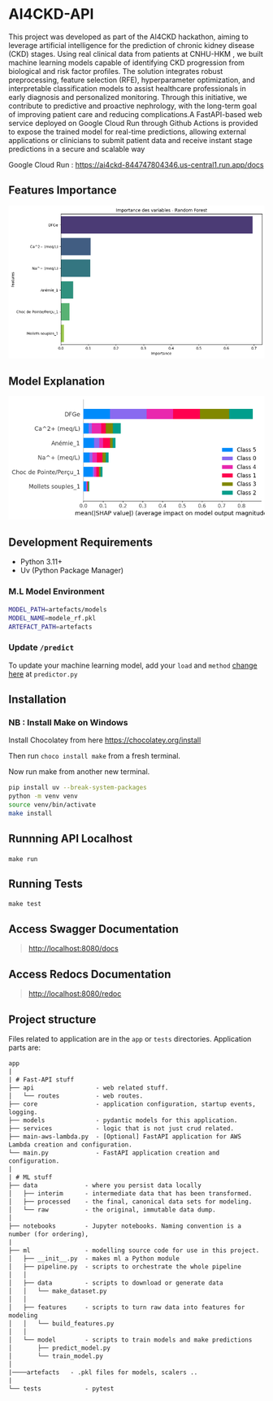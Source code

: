 # AI4CKD-API
This project was developed as part of the AI4CKD hackathon, aiming to leverage artificial intelligence for the prediction of chronic kidney disease (CKD) stages. Using real clinical data from patients at CNHU-HKM , we built machine learning models capable of identifying CKD progression from biological and risk factor profiles. The solution integrates robust preprocessing, feature selection (RFE), hyperparameter optimization, and interpretable classification models to assist healthcare professionals in early diagnosis and personalized monitoring. Through this initiative, we contribute to predictive and proactive nephrology, with the long-term goal of improving patient care and reducing complications.A FastAPI-based web service deployed on Google Cloud Run through Github Actions is provided to expose the trained model for real-time predictions, allowing external applications or clinicians to submit patient data and receive instant stage predictions in a secure and scalable way 

 Google Cloud Run : https://ai4ckd-844747804346.us-central1.run.app/docs
## Features Importance
![Features Importance](feature.png)

## Model Explanation
![Model Explanation](shap.png)

## Development Requirements

- Python 3.11+
- Uv (Python Package Manager)

### M.L Model Environment

```sh
MODEL_PATH=artefacts/models
MODEL_NAME=modele_rf.pkl
ARTEFACT_PATH=artefacts
```

### Update `/predict`

To update your machine learning model, add your `load` and `method` [change here](app/api/routes/predictor.py#L19) at `predictor.py`

## Installation

### NB : Install Make on Windows
Install Chocolatey from here https://chocolatey.org/install

Then run ```choco install make```  from a fresh terminal.

Now run make from another new terminal.

```sh
pip install uv --break-system-packages
python -m venv venv
source venv/bin/activate
make install

```



## Runnning API Localhost


`make run`


## Running Tests

`make test`

## Access Swagger Documentation

> <http://localhost:8080/docs>

## Access Redocs Documentation

> <http://localhost:8080/redoc>

## Project structure

Files related to application are in the `app` or `tests` directories.
Application parts are:

    app
    |
    | # Fast-API stuff
    ├── api                 - web related stuff.
    │   └── routes          - web routes.
    ├── core                - application configuration, startup events, logging.
    ├── models              - pydantic models for this application.
    ├── services            - logic that is not just crud related.
    ├── main-aws-lambda.py  - [Optional] FastAPI application for AWS Lambda creation and configuration.
    └── main.py             - FastAPI application creation and configuration.
    |
    | # ML stuff
    ├── data             - where you persist data locally
    │   ├── interim      - intermediate data that has been transformed.
    │   ├── processed    - the final, canonical data sets for modeling.
    │   └── raw          - the original, immutable data dump.
    │
    ├── notebooks        - Jupyter notebooks. Naming convention is a number (for ordering),
    |
    ├── ml               - modelling source code for use in this project.
    │   ├── __init__.py  - makes ml a Python module
    │   ├── pipeline.py  - scripts to orchestrate the whole pipeline
    │   │
    │   ├── data         - scripts to download or generate data
    │   │   └── make_dataset.py
    │   │
    │   ├── features     - scripts to turn raw data into features for modeling
    │   │   └── build_features.py
    │   │
    │   └── model        - scripts to train models and make predictions
    │       ├── predict_model.py
    │       └── train_model.py
    │
    |────artefacts   - .pkl files for models, scalers ..
    |
    └── tests            - pytest



